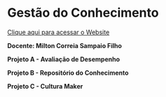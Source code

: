 # Gestão do Conhecimento

[Clique aqui para acessar o Website](https://qoppabot.github.io/gestaoconhecimento/)

**Docente: Milton Correia Sampaio Filho**




  **Projeto A - Avaliação de Desempenho** 
    
    
  **Projeto B - Repositório do Conhecimento**
    
    
  **Projeto C - Cultura Maker**    
